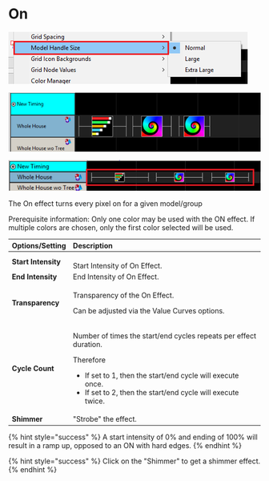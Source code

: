 # On

![Icon](../../.gitbook/assets/image%20%28218%29.png)

![Sequencer Grid](../../.gitbook/assets/image%20%28571%29.png)

![](../../.gitbook/assets/image%20%2886%29.png)

The On effect turns every pixel on for a given model/group

Prerequisite information: Only one color may be used with the ON effect.  If multiple colors are chosen, only the first color selected will be used.



<table>
  <thead>
    <tr>
      <th style="text-align:left"><b>Options/Setting</b>
      </th>
      <th style="text-align:left"><b>Description</b>
      </th>
    </tr>
  </thead>
  <tbody>
    <tr>
      <td style="text-align:left"><b>Start Intensity</b>
      </td>
      <td style="text-align:left">
        <br />Start Intensity of On Effect.</td>
    </tr>
    <tr>
      <td style="text-align:left"><b>End Intensity</b>
      </td>
      <td style="text-align:left">End Intensity of On Effect.</td>
    </tr>
    <tr>
      <td style="text-align:left"><b>Transparency</b>
      </td>
      <td style="text-align:left">
        <p>Transparency of the On Effect.</p>
        <p></p>
        <p>Can be adjusted via the Value Curves options.</p>
      </td>
    </tr>
    <tr>
      <td style="text-align:left"><b>Cycle Count</b>
      </td>
      <td style="text-align:left">
        <p>Number of times the start/end cycles repeats per effect duration.</p>
        <p></p>
        <p>Therefore</p>
        <ul>
          <li>If set to 1, then the start/end cycle will execute once.</li>
          <li>If set to 2, then the start/end cycle will execute twice.</li>
        </ul>
      </td>
    </tr>
    <tr>
      <td style="text-align:left"><b>Shimmer</b>
      </td>
      <td style="text-align:left">&quot;Strobe&quot; the effect.</td>
    </tr>
  </tbody>
</table>{% hint style="success" %}
A start intensity of 0% and ending of 100% will result in a ramp up, opposed to an ON with hard edges.
{% endhint %}

{% hint style="success" %}
Click on the "Shimmer" to get a shimmer effect.
{% endhint %}

